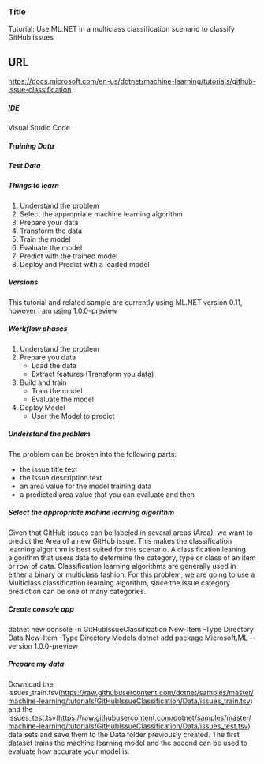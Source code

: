 ### Title
Tutorial: Use ML.NET in a multiclass classification scenario to classify GitHub issues

## URL
https://docs.microsoft.com/en-us/dotnet/machine-learning/tutorials/github-issue-classification

##### IDE
Visual Studio Code

##### Training Data

##### Test Data

##### Things to learn
1. Understand the problem
1. Select the appropriate machine learning algorithm
1. Prepare your data
1. Transform the data
1. Train the model
1. Evaluate the model
1. Predict with the trained model
1. Deploy and Predict with a loaded model

##### Versions
This tutorial and related sample are currently using ML.NET version 0.11, however I am using 1.0.0-preview

##### Workflow phases
1. Understand the problem
1. Prepare you data
    - Load the data
    - Extract features (Transform you data)
1. Build and train
    - Train the model
    - Evaluate the model
1. Deploy Model
    - User the Model to predict

##### Understand the problem
The problem can be broken into the following parts:
- the issue title text
- the issue description text
- an area value for the model training data
- a predicted area value that you can evaluate and then

##### Select the appropriate mahine learning algorithm
Given that GitHub issues can be labeled in several areas (Area), we want to predict the Area of a new GitHub issue. This makes the classification learning algorithm is best suited for this scenario. A classification leaning algorithm that users data to determine the category, type or class of an item or row of data. Classification learning algorithms are generally used in either a binary or multiclass fashion. For this problem, we are going to use a Multiclass classification learning algorithm, since the issue category prediction can be one of many categories.

##### Create console app
dotnet new console -n GitHubIssueClassification
New-Item -Type Directory Data
New-Item -Type Directory Models
dotnet add package Microsoft.ML --version 1.0.0-preview

##### Prepare my data
Download the issues_train.tsv(https://raw.githubusercontent.com/dotnet/samples/master/machine-learning/tutorials/GitHubIssueClassification/Data/issues_train.tsv) and the issues_test.tsv(https://raw.githubusercontent.com/dotnet/samples/master/machine-learning/tutorials/GitHubIssueClassification/Data/issues_test.tsv) data sets and save them to the Data folder previously created. The first dataset trains the machine learning model and the second can be used to evaluate how accurate your model is.